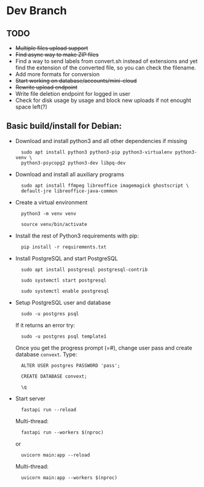 # Dev Branch

## TODO

- ~~Multiple files upload support~~
- ~~Find async way to make ZIP files~~
- Find a way to send labels from convert.sh instead of extensions and yet find
  the extension of the converted file, so you can check the filename.
- Add more formats for conversion
- ~~Start working on database/accounts/mini-cloud~~
- ~~Rewrite upload endpoint~~
- Write file deletion endpoint for logged in user
- Check for disk usage by usage and block new uploads if not enought space
  left(?)

## Basic build/install for Debian:
- Download and install python3 and all other dependencies if missing
        
        sudo apt install python3 python3-pip python3-virtualenv python3-venv \
        python3-psycopg2 python3-dev libpq-dev

- Download and install all auxiliary programs

        sudo apt install ffmpeg libreoffice imagemagick ghostscript \
        default-jre libreoffice-java-common

- Create a virtual environment
        
        python3 -m venv venv

        source venv/bin/activate

- Install the rest of Python3 requirements with pip:
        
        pip install -r requirements.txt

- Install PostgreSQL and start PostgreSQL

        sudo apt install postgresql postgresql-contrib

        sudo systemctl start postgresql

        sudo systemctl enable postgresql

- Setup PostgreSQL user and database
        
        sudo -u postgres psql

    If it returns an error try:
        
        sudo -u postgres psql template1

    Once you get the progress prompt (=#), 
    change user pass and create database `convext`. 
    Type:
        
        ALTER USER postgres PASSWORD 'pass';

        CREATE DATABASE convext;

        \q

- Start server
        
        fastapi run --reload

    Multi-thread:

        fastapi run --workers $(nproc)

    or

        uvicorn main:app --reload

    Multi-thread:

        uvicorn main:app --workers $(nproc)
